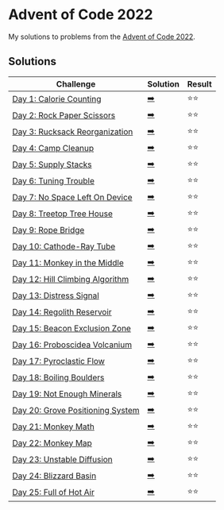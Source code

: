 # Advent of Code 2022

My solutions to problems from the [Advent of Code 2022](https://adventofcode.com/2022/).

## Solutions

| Challenge | Solution | Result |
| --------- | -------- | ------ |
| [Day 1: Calorie Counting](https://adventofcode.com/2022/day/1) | [:arrow_right:](2022/day1.swift) | :star::star: |
| [Day 2: Rock Paper Scissors](https://adventofcode.com/2022/day/2) | [:arrow_right:](2022/day2.swift) | :star::star: |
| [Day 3: Rucksack Reorganization](https://adventofcode.com/2022/day/3) | [:arrow_right:](2022/day3.swift) | :star::star: |
| [Day 4: Camp Cleanup](https://adventofcode.com/2022/day/4) | [:arrow_right:](2022/day4.swift) | :star::star: |
| [Day 5: Supply Stacks](https://adventofcode.com/2022/day/5) | [:arrow_right:](2022/day5.swift) | :star::star: |
| [Day 6: Tuning Trouble](https://adventofcode.com/2022/day/6) | [:arrow_right:](2022/day6.swift) | :star::star: |
| [Day 7: No Space Left On Device](https://adventofcode.com/2022/day/7) | [:arrow_right:](2022/day7.swift) | :star::star: |
| [Day 8: Treetop Tree House](https://adventofcode.com/2022/day/8) | [:arrow_right:](2022/day8.swift) | :star::star: |
| [Day 9: Rope Bridge](https://adventofcode.com/2022/day/9) | [:arrow_right:](2022/day9.swift) | :star::star: |
| [Day 10: Cathode-Ray Tube](https://adventofcode.com/2022/day/10) | [:arrow_right:](2022/day10.swift) | :star::star: |
| [Day 11: Monkey in the Middle](https://adventofcode.com/2022/day/11) | [:arrow_right:](2022/day11.swift) | :star::star: |
| [Day 12: Hill Climbing Algorithm](https://adventofcode.com/2022/day/12) | [:arrow_right:](2022/day12.swift) | :star::star: |
| [Day 13: Distress Signal](https://adventofcode.com/2022/day/13) | [:arrow_right:](2022/day13.swift) | :star::star: |
| [Day 14: Regolith Reservoir](https://adventofcode.com/2022/day/14) | [:arrow_right:](2022/day14.swift) | :star::star: |
| [Day 15: Beacon Exclusion Zone](https://adventofcode.com/2022/day/15) | [:arrow_right:](2022/day15.swift) | :star::star: |
| [Day 16: Proboscidea Volcanium](https://adventofcode.com/2022/day/16) | [:arrow_right:](2022/day16.swift) | :star::star: |
| [Day 17: Pyroclastic Flow](https://adventofcode.com/2022/day/17) | [:arrow_right:](2022/day17.swift) | :star::star: |
| [Day 18: Boiling Boulders](https://adventofcode.com/2022/day/18) | [:arrow_right:](2022/day18.swift) | :star::star: |
| [Day 19: Not Enough Minerals](https://adventofcode.com/2022/day/19) | [:arrow_right:](2022/day19.swift) | :star::star: |
| [Day 20: Grove Positioning System](https://adventofcode.com/2022/day/20) | [:arrow_right:](2022/day20.swift) | :star::star: |
| [Day 21: Monkey Math](https://adventofcode.com/2022/day/21) | [:arrow_right:](2022/day21.swift) | :star::star: |
| [Day 22: Monkey Map](https://adventofcode.com/2022/day/22) | [:arrow_right:](2022/day22.swift) | :star::star: |
| [Day 23: Unstable Diffusion](https://adventofcode.com/2022/day/23) | [:arrow_right:](2022/day23.swift) | :star::star: |
| [Day 24: Blizzard Basin](https://adventofcode.com/2022/day/24) | [:arrow_right:](2022/day24.swift) | :star::star: |
| [Day 25: Full of Hot Air](https://adventofcode.com/2022/day/25) | [:arrow_right:](2022/day25.swift) | :star::star: |
